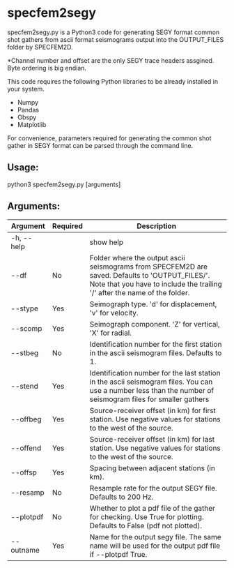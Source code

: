 # specfem2segy

specfem2segy.py is a Python3 code for generating SEGY format common shot gathers from ascii format seismograms output into the OUTPUT_FILES folder by SPECFEM2D. 

*Channel number and offset are the only SEGY trace headers assgined. Byte ordering is big endian.


This code requires the following Python libraries to be already installed in your system.

* Numpy
* Pandas
* Obspy
* Matplotlib

For convenience, parameters required for generating the common shot gather in SEGY format can be parsed through the command line. 

## Usage: 
<addr> python3 specfem2segy.py [arguments] 
    
## Arguments:
    
Argument | Required | Description
-------|------|------ 
-h, --help | | show help
--df | No |Folder where the output ascii seismograms from SPECFEM2D are saved. Defaults to 'OUTPUT_FILES/'. Note that you have to include the trailing '/' after the name of the folder.
--stype | Yes | Seimograph type. 'd' for displacement, 'v' for velocity.
--scomp | Yes | Seimograph component. 'Z' for vertical, 'X' for radial.
--stbeg | No  | Identification number for the first station in the ascii seismogram files. Defaults to 1.
--stend | Yes |Identification number for the last station in the ascii seismogram files. You can use a number less than the number of seismogram files for smaller gathers
--offbeg | Yes | Source-receiver offset (in km) for first station. Use negative values for stations to the west of the source.
--offend | Yes |Source-receiver offset (in km) for last station. Use negative values for stations to the west of the source.
--offsp | Yes | Spacing between adjacent stations (in km).
--resamp | No | Resample rate for the output SEGY file. Defaults to 200 Hz.
--plotpdf | No |Whether to plot a pdf file of the gather for checking. Use True for plotting. Defaults to False (pdf not plotted).
--outname | Yes | Name for the output segy file. The same name will be used for the output pdf file if --plotpdf True.
